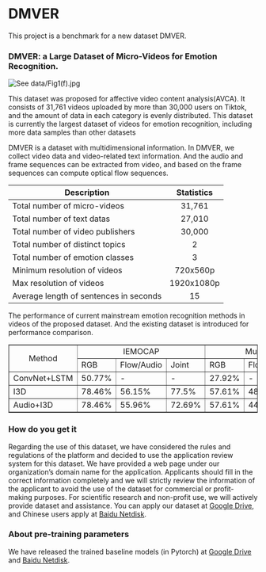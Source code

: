 # DMVER
This project is a benchmark for a new dataset DMVER.

### DMVER: a Large Dataset of Micro-Videos for Emotion Recognition.

![See
data/Fig1(f).jpg](data/Fig1(f).jpg "data/Fig1(f).jpg")

This dataset was proposed for affective video content analysis(AVCA). It consists of 31,761 videos uploaded by more than 30,000 users on Tiktok, and the amount of data in each category is evenly distributed. This dataset is currently the largest dataset of videos for emotion recognition, including more data samples than other datasets

DMVER is a dataset with multidimensional information. In DMVER, we collect video data and video-related text information. And the audio and frame sequences can be extracted from video, and based on the frame sequences can compute optical flow sequences.

Description                            | Statistics 
-------------------------------------- | :-----------------:
Total number of micro-videos           |  31,761
Total number of text datas             | 27,010
Total number of video publishers       | 30,000
Total number of distinct topics        | 2
Total number of emotion classes        | 3
Minimum resolution of videos           | 720x560p
Max resolution of videos               | 1920x1080p
Average length of sentences in seconds | 15

The performance of current mainstream emotion recognition methods in videos of the proposed dataset. And the existing dataset is introduced for performance comparison.

<table border="1" width="500px" cellspacing="10">
<tr>
<td rowspan="2" align="center">Method</td>
<td colspan="3" align="center">IEMOCAP</td>
<td colspan="3" align="center">Music-video</td>
<td colspan="3" align="center">DMVER</td>
</tr>
<tr>
<td>RGB</td>
<td>Flow/Audio</td>
<td>Joint</td>
<td>RGB</td>
<td>Flow/Audio</td>
<td>Joint</td>
<td>RGB</td>
<td>Flow/Audio</td>
<td>Joint</td>
</tr>
<tr>
<td>ConvNet+LSTM</td>
<td>50.77%</td>
<td>-</td>
<td>-</td>
<td>27.92%</td>
<td>-</td>
<td>-</td>
<td>37.91%</td>
<td>-</td>
<td>-</td>
</tr>
<tr>
<td>I3D</td>
<td>78.46%</td>
<td>56.15%</td>
<td>77.5%</td>
<td>57.61%</td>
<td>48.98%</td>
<td>55.58%</td>
<td>54.02%</td>
<td>59.03%</td>
<td>61.67%</td>
</tr>
<tr>
<td>Audio+I3D</td>
<td>78.46%</td>
<td>55.96%</td>
<td>72.69%</td>
<td>57.61%</td>
<td>44.42%</td>
<td>58.38%</td>
<td>54.02%</td>
<td>46.42%</td>
<td>62.41%</td>
</tr>
</table>

### How do you get it

Regarding the use of this dataset, we have considered the rules and regulations of the platform and decided to use the application review system for this dataset. We have provided a web page under our organization’s domain name for the application. Applicants should fill in the correct information completely and we will strictly review the information of the applicant to avoid the use of the dataset for commercial or profit-making purposes. For scientific research and non-profit use, we will actively provide dataset and assistance. You can apply our dataset at [Google Drive](https://docs.google.com/document/d/1JfYvcgfu1HKTV5t1r92XKx6Dea9ep7Mu/editusp=sharing&ouid=111113122247431452824&rtpof=true&sd=true), and Chinese users apply at [Baidu Netdisk](https://pan.baidu.com/s/1vOWCbYgc71rNOHjnYZdArQ?pwd=4xun).

### About pre-training parameters

We have released  the trained baseline models (in Pytorch) at [Google Drive](https://drive.google.com/drive/folders/1zeCPNNpbfHj66X1jRsPAQWY6WwfcZqaR?usp=sharing) and [Baidu Netdisk](https://pan.baidu.com/s/1BC4Mz8e2R9jha_vLdgv21Q?pwd=46xm).
